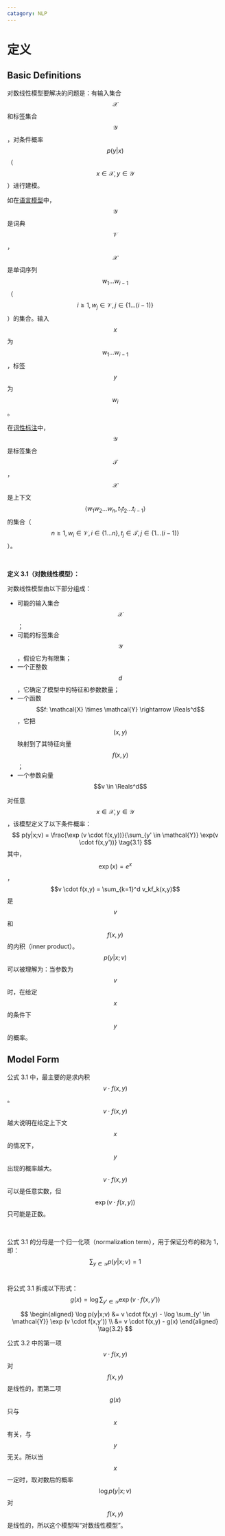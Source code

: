 ```yaml
---
catagory: NLP
---
```


# 定义

## Basic Definitions

对数线性模型要解决的问题是：有输入集合 $$\mathcal{X}$$ 和标签集合 $$\mathcal{Y}$$，对条件概率 $$p(y|x)$$（$$x \in \mathcal{X}, y \in \mathcal{Y}$$）进行建模。

如在[语言模型](/ai/nlp/language-modeling/)中，$$\mathcal{Y}$$ 是词典 $$\mathcal{V}$$，$$\mathcal{X}$$ 是单词序列 $$w_1...w_{i-1}$$（$$i \geq 1, w_j \in \mathcal{V}, j \in \{1 . . .(i - 1)\}$$）的集合。输入 $$x$$ 为 $$w_1...w_{i-1}$$，标签 $$y$$ 为 $$w_i$$。

在[词性标注](/ai/nlp/tagging-problems-hmms/)中， $$\mathcal{Y}$$ 是标签集合 $$\mathcal{T}$$，$$\mathcal{X}$$ 是上下文 $$⟨w_1w_2 ... w_n, t_1t_2 ... t_{i-1}⟩$$ 的集合（$$n \geq 1, w_i \in \mathcal{V}, i \in \{1 ... n\}, t_j \in \mathcal{T}, j \in \{1 ... (i-1)\}$$）。

<br>

**定义 3.1（对数线性模型）：**

对数线性模型由以下部分组成：

- 可能的输入集合 $$\mathcal{X}$$；
- 可能的标签集合 $$\mathcal{Y}$$，假设它为有限集；
- 一个正整数 $$d$$，它确定了模型中的特征和参数数量；
- 一个函数 $$f: \mathcal{X} \times \mathcal{Y} \rightarrow \Reals^d$$，它把 $$(x,y)$$ 映射到了其特征向量 $$f(x,y)$$；
- 一个参数向量 $$v \in \Reals^d$$

对任意 $$x \in \mathcal{X}, y \in \mathcal{Y}$$，该模型定义了以下条件概率：
$$
p(y|x;v) = \frac{\exp (v \cdot f(x,y))}{\sum_{y' \in \mathcal{Y}} \exp(v \cdot f(x,y'))} \tag{3.1}
$$
其中，$$\exp(x) = e^x$$，$$v \cdot f(x,y) = \sum_{k=1}^d v_kf_k(x,y)$$ 是 $$v$$ 和 $$f(x,y)$$ 的内积（inner product）。$$p(y|x;v)$$ 可以被理解为：当参数为 $$v$$ 时，在给定 $$x$$ 的条件下 $$y$$ 的概率。



## Model Form

公式 3.1 中，最主要的是求内积 $$v \cdot f(x,y)$$ 。 $$v \cdot f(x,y)$$ 越大说明在给定上下文 $$x$$ 的情况下，$$y$$ 出现的概率越大。$$v \cdot f(x,y)$$ 可以是任意实数，但 $$\exp (v \cdot f(x,y))$$ 只可能是正数。

<br>

公式 3.1 的分母是一个归一化项（normalization term），用于保证分布的和为 1，即：
$$
\sum_{y \in \mathcal{Y}} p(y|x;v) = 1
$$
<br>

将公式 3.1 拆成以下形式：
$$
g(x) = \log \sum_{y' \in \mathcal{Y}} \exp (v \cdot f(x,y'))
$$

$$
\begin{aligned}	
	\log p(y|x;v) &= v \cdot f(x,y) - \log \sum_{y' \in \mathcal{Y}} \exp (v \cdot f(x,y')) \\
	&= v \cdot f(x,y) - g(x)
\end{aligned} \tag{3.2}
$$

公式 3.2 中的第一项 $$v \cdot f(x,y)$$ 对 $$f(x,y)$$ 是线性的，而第二项 $$g(x)$$ 只与 $$x$$ 有关，与 $$y$$ 无关。所以当 $$x$$ 一定时，取对数后的概率 $$\log p(y|x;v)$$ 对 $$f(x,y)$$ 是线性的，所以这个模型叫“对数线性模型”。